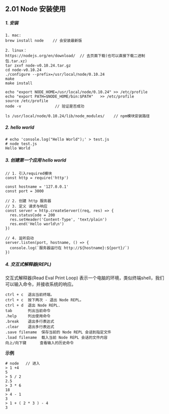 ## 2.01 Node 安装使用


##### 1. 安装
```
1. mac:
brew install node    // 会安装最新版

2. linux：
https://nodejs.org/en/download/  // 去页面下载(也可以直接下载二进制包.tar.xz)
tar zxvf node-v0.10.24.tar.gz    
cd node-v0.10.24
./configure --prefix=/usr/local/node/0.10.24
make
make install

echo "export NODE_HOME=/usr/local/node/0.10.24" >> /etc/profile
echo "export PATH=$NODE_HOME/bin:$PATH"   >> /etc/profile
source /etc/profile
node -v               // 验证是否成功

ls /usr/local/node/0.10.24/lib/node_modules/    // npm模块安装路径

```

##### 2. hello world
```
# echo 'console.log("Hello World");' > test.js
# node test.js 
Hello World
```

##### 3. 创建第一个应用 hello world
```
// 1. 引入required模块
const http = require('http')

const hostname = '127.0.0.1'
const port = 3000

// 2. 创建 http 服务器
// 3. 定义 请求与响应
const server = http.createServer((req, res) => {
  res.statusCode = 200
  res.setHeader('Content-Type', 'text/plain')
  res.end('Hello world\n')
})

// 4. 监听启动
server.listen(port, hostname, () => {
  console.log(`服务器运行在 http://${hostname}:${port}/`)
})
```

##### 4. 交互式解释器(REPL)

交互式解释器(Read Eval Print Loop) 表示一个电脑的环境，类似终端shell，我们可以输入命令，并接收系统的响应。

```
ctrl + c  退出当前终端。
ctrl + c  按下两次 - 退出 Node REPL。
ctrl + d  退出 Node REPL.
tab       列出当前命令
.help     列出使用命令
.break    退出多行表达式
.clear    退出多行表达式
.save filename  保存当前的 Node REPL 会话到指定文件
.load filename  载入当前 Node REPL 会话的文件内容
向上/向下键      查看输入的历史命令
```

**示例**
```
# node   // 进入
> 1 +4
5
> 5 / 2
2.5
> 3 * 6
18
> 4 - 1
3
> 1 + ( 2 * 3 ) - 4
3

```